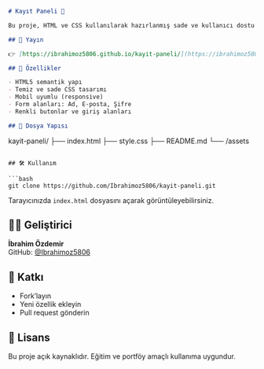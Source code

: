 ```markdown
# Kayıt Paneli 📝

Bu proje, HTML ve CSS kullanılarak hazırlanmış sade ve kullanıcı dostu bir kayıt paneli arayüzüdür. Form tasarımı, responsive yapı ve temel stil özellikleriyle birlikte GitHub Pages üzerinden yayınlanmıştır.

## 🔗 Yayın

👉 [https://ibrahimoz5806.github.io/kayit-paneli/](https://ibrahimoz5806.github.io/kayit-paneli)

## 🧩 Özellikler

- HTML5 semantik yapı
- Temiz ve sade CSS tasarımı
- Mobil uyumlu (responsive)
- Form alanları: Ad, E-posta, Şifre
- Renkli butonlar ve giriş alanları

## 📁 Dosya Yapısı

```
kayit-paneli/
├── index.html
├── style.css
├── README.md
└── /assets
```

## 🛠️ Kullanım

```bash
git clone https://github.com/Ibrahimoz5806/kayit-paneli.git
```

Tarayıcınızda `index.html` dosyasını açarak görüntüleyebilirsiniz.

## 👨‍💻 Geliştirici

**İbrahim Özdemir**  
GitHub: [@Ibrahimoz5806](https://github.com/Ibrahimoz5806)

## 🤝 Katkı

- Fork’layın
- Yeni özellik ekleyin
- Pull request gönderin

## 📄 Lisans

Bu proje açık kaynaklıdır. Eğitim ve portföy amaçlı kullanıma uygundur.
```
